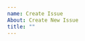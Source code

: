 ```yaml
---
name: Create Issue
About: Create New Issue
title: ""
---
```

<!--

Hello and thank you for your interest in contributing to Spartacus!

We appreciate your involvement and dedication to improving our product. As you may know, the project, which originally began as the open-source initiative Spartacus, has now evolved into the official SAP product SAP Composable Storefront. This change means we're channeling our resources to ensure a high-quality experience through SAP's dedicated support and enhancement channels.

# How to Report Bugs:
Please report any bugs or technical issues through SAP Service Now. This ensures your concerns are tracked and addressed by our dedicated support team.
👉 https://support.sap.com/

# How to Submit Improvement Requests:
For improvement suggestions, kindly use the SAP Customer Influence Portal. This platform allows you to share ideas and engage with other users. You can submit proposals, participate in discussions, and vote on suggestions that matter most to you.
👉 https://pages.community.sap.com/topics/influence-adopt

# Why GitHub is No Longer the Preferred Platform:
- As an official product, SAP Composable Storefront is best supported through SAP's established channels for more effective tracking and resolution of issues.
- Our team no longer actively monitors the GitHub repository for new issues or improvement suggestions.

We are committed to delivering a robust and evolving product, and your feedback is crucial to this process. We encourage you to use these channels to ensure your concerns and ideas are heard and addressed efficiently.

Thank you for your understanding and cooperation, and for being a valued part of the SAP Composable Storefront community.

-->
